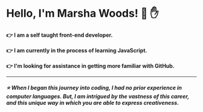 <!DOCTYPE html>
<html lang="en">
    <head>
    <meta charset="UTF-8">
    <meta name="viewport" content="width=device-width, initial-scale=1.0">
    <meta http-equiv="X-UA-Compatible" content="ie=edge">
        <link rel="stylesheet" href="style.css">
 </head>
    
 <body>
     <h1> Hello, I'm Marsha Woods! 👋 &#9995</h1>
<h4>&#128073  I am a self taught front-end developer. <br>
    <br>
  &#128073 I am currently in the process of learning JavaScript.   <br>
    <br>
   &#128073 I'm looking for assistance in getting more familiar with GitHub.<br>
  <hr>

 

  <h5>&#11088 When I began this journey into coding, I had no prior experience in computer languages.  But, I am intrigued by the vastness of this career, and this unique way in which you are able to express creativeness.</h5>
 </body>
    </html>



<!--
**Marsha0527/Marsha0527** is a ✨ _special_ ✨ repository because its `README.md` (this file) appears on your GitHub profile.
<img src="https://giphy.com/gifs/IPiNtiAjZDznxr5Bas">
Here are some ideas to get you started:

- 🔭 I’m currently working on ...
- 🌱 I’m currently learning ...
- 👯 I’m looking to collaborate on ...
- 🤔 I’m looking for help with ...
- 💬 Ask me about ...
- 📫 How to reach me: ...
- 😄 Pronouns: ...
- ⚡ Fun fact: ...
-->
